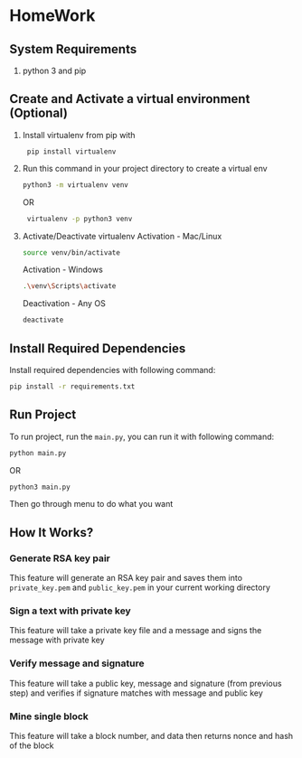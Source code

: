 # HomeWork

## System Requirements
1. python 3 and pip

## Create and Activate a virtual environment (Optional)
1. Install virtualenv from pip with 
   ```
    pip install virtualenv
   ```
2. Run this command in your project directory to create a virtual env
   
   ```bash
   python3 -m virtualenv venv 
   ```

   OR
   ```bash
    virtualenv -p python3 venv
   ```
3. Activate/Deactivate virtualenv
    Activation - Mac/Linux
    ```bash
    source venv/bin/activate
    ```
    Activation - Windows
    ```bash
    .\venv\Scripts\activate
    ```

    Deactivation - Any OS
    ```bash
    deactivate
    ```

## Install Required Dependencies
Install required dependencies with following command:

```bash
pip install -r requirements.txt
```

## Run Project
To run project, run the `main.py`, you can run it with following command:

```bash
python main.py
```

OR 

```bash 
python3 main.py
```

Then go through menu to do what you want

## How It Works?
### Generate RSA key pair
This feature will generate an RSA key pair and saves them into `private_key.pem` and `public_key.pem` in your current working directory

### Sign a text with private key
This feature will take a private key file and a message and signs the message with private key

### Verify message and signature
This feature will take a public key, message and signature (from previous step) and verifies if signature matches with message and public key

### Mine single block
This feature will take a block number, and data then returns nonce and hash of the block
